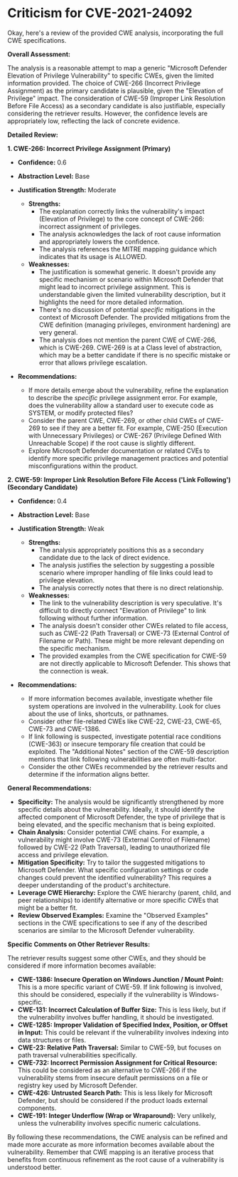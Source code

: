 # Criticism for CVE-2021-24092

Okay, here's a review of the provided CWE analysis, incorporating the full CWE specifications.

**Overall Assessment:**

The analysis is a reasonable attempt to map a generic "Microsoft Defender Elevation of Privilege Vulnerability" to specific CWEs, given the limited information provided. The choice of CWE-266 (Incorrect Privilege Assignment) as the primary candidate is plausible, given the "Elevation of Privilege" impact. The consideration of CWE-59 (Improper Link Resolution Before File Access) as a secondary candidate is also justifiable, especially considering the retriever results. However, the confidence levels are appropriately low, reflecting the lack of concrete evidence.

**Detailed Review:**

**1. CWE-266: Incorrect Privilege Assignment (Primary)**

*   **Confidence:** 0.6
*   **Abstraction Level:** Base
*   **Justification Strength:** Moderate

    *   **Strengths:**
        *   The explanation correctly links the vulnerability's impact (Elevation of Privilege) to the core concept of CWE-266: incorrect assignment of privileges.
        *   The analysis acknowledges the lack of root cause information and appropriately lowers the confidence.
        *   The analysis references the MITRE mapping guidance which indicates that its usage is ALLOWED.
    *   **Weaknesses:**
        *   The justification is somewhat generic. It doesn't provide any specific mechanism or scenario within Microsoft Defender that might lead to incorrect privilege assignment. This is understandable given the limited vulnerability description, but it highlights the need for more detailed information.
        *   There's no discussion of potential *specific* mitigations in the context of Microsoft Defender. The provided mitigations from the CWE definition (managing privileges, environment hardening) are very general.
        *   The analysis does not mention the parent CWE of CWE-266, which is CWE-269. CWE-269 is at a Class level of abstraction, which may be a better candidate if there is no specific mistake or error that allows privilege escalation.
*   **Recommendations:**
    *   If more details emerge about the vulnerability, refine the explanation to describe the *specific* privilege assignment error.  For example, does the vulnerability allow a standard user to execute code as SYSTEM, or modify protected files?
    *   Consider the parent CWE, CWE-269, or other child CWEs of CWE-269 to see if they are a better fit. For example, CWE-250 (Execution with Unnecessary Privileges) or CWE-267 (Privilege Defined With Unreachable Scope) if the root cause is slightly different.
    *   Explore Microsoft Defender documentation or related CVEs to identify more specific privilege management practices and potential misconfigurations within the product.

**2. CWE-59: Improper Link Resolution Before File Access ('Link Following') (Secondary Candidate)**

*   **Confidence:** 0.4
*   **Abstraction Level:** Base
*   **Justification Strength:** Weak

    *   **Strengths:**
        *   The analysis appropriately positions this as a secondary candidate due to the lack of direct evidence.
        *   The analysis justifies the selection by suggesting a possible scenario where improper handling of file links could lead to privilege elevation.
        *   The analysis correctly notes that there is no direct relationship.
    *   **Weaknesses:**
        *   The link to the vulnerability description is very speculative. It's difficult to directly connect "Elevation of Privilege" to link following without further information.
        *   The analysis doesn't consider other CWEs related to file access, such as CWE-22 (Path Traversal) or CWE-73 (External Control of Filename or Path). These might be more relevant depending on the specific mechanism.
        *   The provided examples from the CWE specification for CWE-59 are not directly applicable to Microsoft Defender. This shows that the connection is weak.
*   **Recommendations:**
    *   If more information becomes available, investigate whether file system operations are involved in the vulnerability.  Look for clues about the use of links, shortcuts, or pathnames.
    *   Consider other file-related CWEs like CWE-22, CWE-23, CWE-65, CWE-73 and CWE-1386.
    *   If link following is suspected, investigate potential race conditions (CWE-363) or insecure temporary file creation that could be exploited. The "Additional Notes" section of the CWE-59 description mentions that link following vulnerabilities are often multi-factor.
    *   Consider the other CWEs recommended by the retriever results and determine if the information aligns better.

**General Recommendations:**

*   **Specificity:** The analysis would be significantly strengthened by more specific details about the vulnerability. Ideally, it should identify the affected component of Microsoft Defender, the type of privilege that is being elevated, and the specific mechanism that is being exploited.
*   **Chain Analysis:** Consider potential CWE chains. For example, a vulnerability might involve CWE-73 (External Control of Filename) followed by CWE-22 (Path Traversal), leading to unauthorized file access and privilege elevation.
*   **Mitigation Specificity:**  Try to tailor the suggested mitigations to Microsoft Defender.  What specific configuration settings or code changes could prevent the identified vulnerability? This requires a deeper understanding of the product's architecture.
*   **Leverage CWE Hierarchy:** Explore the CWE hierarchy (parent, child, and peer relationships) to identify alternative or more specific CWEs that might be a better fit.
*   **Review Observed Examples:** Examine the "Observed Examples" sections in the CWE specifications to see if any of the described scenarios are similar to the Microsoft Defender vulnerability.

**Specific Comments on Other Retriever Results:**

The retriever results suggest some other CWEs, and they should be considered if more information becomes available:

*   **CWE-1386: Insecure Operation on Windows Junction / Mount Point:** This is a more specific variant of CWE-59. If link following is involved, this should be considered, especially if the vulnerability is Windows-specific.
*   **CWE-131: Incorrect Calculation of Buffer Size:** This is less likely, but if the vulnerability involves buffer handling, it should be investigated.
*   **CWE-1285: Improper Validation of Specified Index, Position, or Offset in Input:** This could be relevant if the vulnerability involves indexing into data structures or files.
*   **CWE-23: Relative Path Traversal:** Similar to CWE-59, but focuses on path traversal vulnerabilities specifically.
*   **CWE-732: Incorrect Permission Assignment for Critical Resource:**  This could be considered as an alternative to CWE-266 if the vulnerability stems from insecure default permissions on a file or registry key used by Microsoft Defender.
*   **CWE-426: Untrusted Search Path:**  This is less likely for Microsoft Defender, but should be considered if the product loads external components.
*   **CWE-191: Integer Underflow (Wrap or Wraparound):** Very unlikely, unless the vulnerability involves specific numeric calculations.

By following these recommendations, the CWE analysis can be refined and made more accurate as more information becomes available about the vulnerability. Remember that CWE mapping is an iterative process that benefits from continuous refinement as the root cause of a vulnerability is understood better.